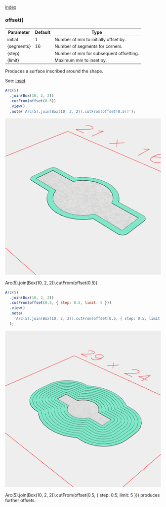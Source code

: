 [index](../../nb/api/index.md)
### offset()
Parameter|Default|Type
---|---|---
initial|1|Number of mm to initially offset by.
{segments}|16|Number of segments for corners.
{step}||Number of mm for subsequent offsetting.
{limit}||Maximum mm to inset by.

Produces a surface inscribed around the shape.

See: [inset](../../nb/api/inset.md).

```JavaScript
Arc(5)
  .join(Box(10, 2, 2))
  .cutFrom(offset(0.5))
  .view()
  .note('Arc(5).join(Box(10, 2, 2)).cutFrom(offset(0.5))');
```

![Image](offset.md.$2.png)

Arc(5).join(Box(10, 2, 2)).cutFrom(offset(0.5))

```JavaScript
Arc(5)
  .join(Box(10, 2, 2))
  .cutFrom(offset(0.5, { step: 0.5, limit: 5 }))
  .view()
  .note(
    'Arc(5).join(Box(10, 2, 2)).cutFrom(offset(0.5, { step: 0.5, limit: 5 })) produces further offsets.'
  );
```

![Image](offset.md.$3.png)

Arc(5).join(Box(10, 2, 2)).cutFrom(offset(0.5, { step: 0.5, limit: 5 })) produces further offsets.
